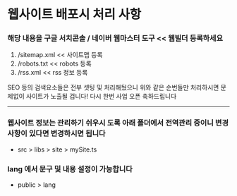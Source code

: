 # 웹사이트 배포시 처리 사항

### 해당 내용을 구글 서치콘솔 / 네이버 웹마스터 도구 << 웹빌더 등록하세요

1. /sitemap.xml << 사이트맵 등록
2. /robots.txt << robots 등록
3. /rss.xml << rss 정보 등록

SEO 등의 검색요소들은 전부 셋팅 및 처리해뒀으니 위와 같은 순번들만 처리하시면 
문제없이 사이트가 노출될 겁니다!
다시 한번 사업 오픈 축하드립니다

---

### 웹사이트 정보는 관리하기 쉬우시 도록 아래 폴더에서 전역관리 중이니 변경사항이 있다면 변경하시면 됩니다

- src > libs > site > mySite.ts

### lang 에서 문구 및 내용 설정이 가능합니다

- public > lang
